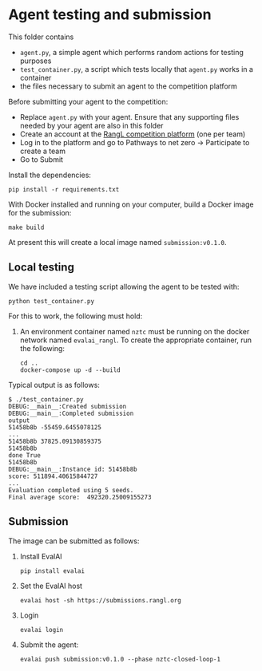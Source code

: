 # Agent testing and submission

This folder contains

- `agent.py`, a simple agent which performs random actions for testing purposes
- `test_container.py`, a script which tests locally that `agent.py` works in a container
- the files necessary to submit an agent to the competition platform

Before submitting your agent to the competition:

- Replace `agent.py` with your agent. Ensure that any supporting files needed by your agent are also in this folder
- Create an account at the [RangL competition platform](https://challenges.rangl.org) (one per team)
- Log in to the platform and go to Pathways to net zero -> Participate to create a team
- Go to Submit

Install the dependencies:

```shell
pip install -r requirements.txt
```

With Docker installed and running on your computer, build a Docker image for the submission:

```shell
make build
```

At present this will create a local image named `submission:v0.1.0`.

## Local testing

We have included a testing script allowing the agent to be tested with:

```shell
python test_container.py
```

For this to work, the following must hold:

1. An environment container named `nztc` must be running on the docker network named `evalai_rangl`. To create the appropriate container, run the following:

   ```shell
   cd ..
   docker-compose up -d --build
   ```

Typical output is as follows:

```shell
$ ./test_container.py
DEBUG:__main__:Created submission
DEBUG:__main__:Completed submission
output
51458b8b -55459.6455078125
...
51458b8b 37825.09130859375
51458b8b
done True
51458b8b
DEBUG:__main__:Instance id: 51458b8b
score: 511894.40615844727
...
Evaluation completed using 5 seeds.
Final average score:  492320.25009155273
```

## Submission

The image can be submitted as follows:

1. Install EvalAI

   ```shell
   pip install evalai
   ```

2. Set the EvalAI host

   ```
   evalai host -sh https://submissions.rangl.org
   ```

3. Login

   ```shell
   evalai login
   ```

4. Submit the agent:

   ```shell
   evalai push submission:v0.1.0 --phase nztc-closed-loop-1
   ```
